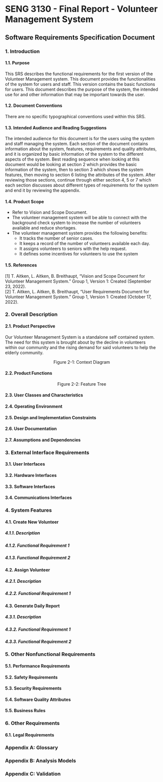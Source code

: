 # SENG 3130 - Final Report - Volunteer Management System

## Software Requirements Specification Document
 
### 1. Introduction
#### 1.1. Purpose
This SRS describes the functional requirements for the first version of the Volunteer Management system. This document provides the functionalities of the system for users and staff. This version contains the basic functions for users. This document describes the purpose of the system, the intended use for and other information that may be important towards the user.

#### 1.2. Document Conventions
There are no specific typographical conventions used within this SRS.

#### 1.3. Intended Audience and Reading Suggestions
The intended audience for this document is for the users using the system and staff managing the system. Each section of the document contains information about the system, features, requirements and quality attributes, and it is organized by basic information of the system to the different aspects of the system. Best reading sequence when looking at this document would be looking at section 2 which provides the basic information of the system, then to section 3 which shows the system features, then moving to section 6 listing the attributes of the system. After reviewing those sections, continue through either section 4, 5 or 7 which each section discusses about different types of requirements for the system and end it by reviewing the appendix.

#### 1.4. Product Scope
* Refer to Vision and Scope Document.
* The volunteer management system will be able to connect with the background check system to increase the number of volunteers available and reduce shortages.
* The volunteer management system provides the following benefits:
   * It tracks the number of senior cases.
   * It keeps a record of the number of volunteers available each day.
   * It assigns volunteers to seniors with the help request.
   * It defines some incentives for volunteers to use the system

#### 1.5. References
[1] T. Aitken, L. Aitken, B. Breithaupt, “Vision and Scope Document for Volunteer Management System.” Group 1, Version 1: Created (September 23, 2022). </br>
[2] T. Aitken, L. Aitken, B. Breithaupt, “User Requirements Document for Volunteer Management System.” Group 1, Version 1: Created (October 17, 2022).


### 2. Overall Description
#### 2.1. Product Perspective
Our Volunteer Management System is a standalone self contained system. The need for this system is brought about by the decline in volunteers within our community and the rising demand for said volunteers to help the elderly community.

<div align="center"> Figure 2-1: Context Diagram </div>

#### 2.2. Product Functions
<div align="center"> Figure 2-2: Feature Tree </div>

#### 2.3. User Classes and Characteristics
#### 2.4. Operating Environment
#### 2.5. Design and Implementation Constraints
#### 2.6. User Documentation
#### 2.7. Assumptions and Dependencies

### 3. External Interface Requirements
#### 3.1. User Interfaces
#### 3.2. Hardware Interfaces
#### 3.3. Software Interfaces
#### 3.4. Communications Interfaces

### 4. System Features
#### 4.1. Create New Volunteer
##### 4.1.1. Description
##### 4.1.2. Functional Requirement 1
##### 4.1.3. Functional Requirement 2
#### 4.2. Assign Volunteer
##### 4.2.1. Description
##### 4.2.2. Functional Requirement 1
#### 4.3. Generate Daily Report
##### 4.3.1. Description
##### 4.3.2. Functional Requirement 1
##### 4.3.3. Functional Requirement 2

### 5. Other Nonfunctional Requirements
#### 5.1. Performance Requirements
#### 5.2. Safety Requirements
#### 5.3. Security Requirements
#### 5.4. Software Quality Attributes
#### 5.5. Business Rules

### 6. Other Requirements
#### 6.1. Legal Requirements

### Appendix A: Glossary
### Appendix B: Analysis Models
### Appendix C: Validation



